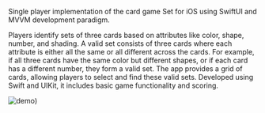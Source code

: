 Single player implementation of the card game Set for iOS using SwiftUI and MVVM development paradigm.

<p>Players identify sets of three cards based on attributes like color, shape, number, and shading. A valid set consists of three cards where each attribute is either all the same or all different across the cards. For example, if all three cards have the same color but different shapes, or if each card has a different number, they form a valid set. The app provides a grid of cards, allowing players to select and find these valid sets. Developed using Swift and UIKit, it includes basic game functionality and scoring.</p>


![demo]([newdemo.gif]([https://frank061999.github.io/SoloSet/newdemo.gif)))
